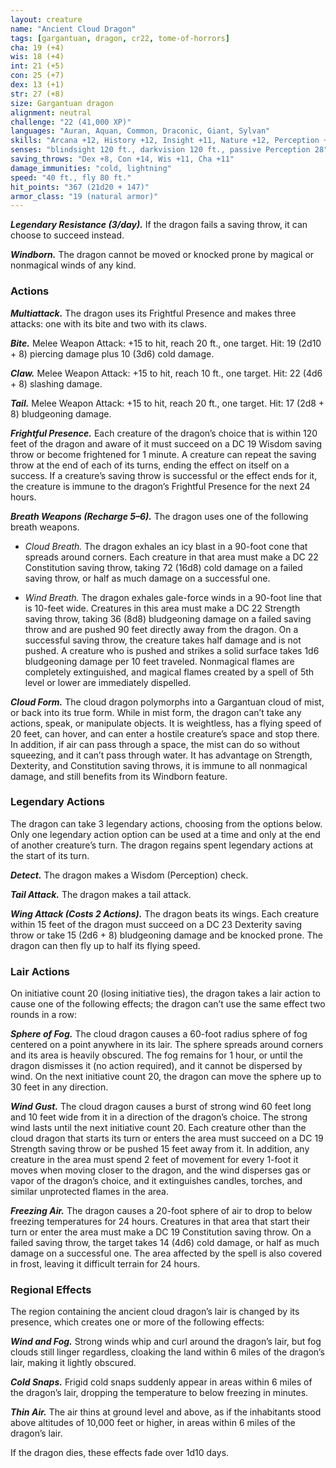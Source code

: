 ```yaml
---
layout: creature
name: "Ancient Cloud Dragon"
tags: [gargantuan, dragon, cr22, tome-of-horrors]
cha: 19 (+4)
wis: 18 (+4)
int: 21 (+5)
con: 25 (+7)
dex: 13 (+1)
str: 27 (+8)
size: Gargantuan dragon
alignment: neutral
challenge: "22 (41,000 XP)"
languages: "Auran, Aquan, Common, Draconic, Giant, Sylvan"
skills: "Arcana +12, History +12, Insight +11, Nature +12, Perception +18"
senses: "blindsight 120 ft., darkvision 120 ft., passive Perception 28"
saving_throws: "Dex +8, Con +14, Wis +11, Cha +11"
damage_immunities: "cold, lightning"
speed: "40 ft., fly 80 ft."
hit_points: "367 (21d20 + 147)"
armor_class: "19 (natural armor)"
---
```


***Legendary Resistance (3/day).*** If the dragon fails a saving throw,
it can choose to succeed instead.

***Windborn.*** The dragon cannot be moved or knocked prone by
magical or nonmagical winds of any kind.

### Actions

***Multiattack.*** The dragon uses its Frightful Presence and makes
three attacks: one with its bite and two with its claws.

***Bite.*** Melee Weapon Attack: +15 to hit, reach 20 ft., one target.
Hit: 19 (2d10 + 8) piercing damage plus 10 (3d6) cold damage.

***Claw.*** Melee Weapon Attack: +15 to hit, reach 10 ft., one target.
Hit: 22 (4d6 + 8) slashing damage.

***Tail.*** Melee Weapon Attack: +15 to hit, reach 20 ft., one target.
Hit: 17 (2d8 + 8) bludgeoning damage.

***Frightful Presence.*** Each creature of the dragon’s choice that is
within 120 feet of the dragon and aware of it must succeed on a DC
19 Wisdom saving throw or become frightened for 1 minute. A creature
can repeat the saving throw at the end of each of its turns, ending the
effect on itself on a success. If a creature’s saving throw is successful
or the effect ends for it, the creature is immune to the dragon’s Frightful
Presence for the next 24 hours.

***Breath Weapons (Recharge 5–6).*** The dragon uses one of the following
breath weapons.

* <i>Cloud Breath.</i> The dragon exhales an icy blast in a 90-foot cone that
spreads around corners. Each creature in that area must make a DC 22
Constitution saving throw, taking 72 (16d8) cold damage on a failed
saving throw, or half as much damage on a successful one.

* <i>Wind Breath.</i> The dragon exhales gale-force winds in a 90-foot line that
is 10-feet wide. Creatures in this area must make a DC 22 Strength saving
throw, taking 36 (8d8) bludgeoning damage on a failed saving throw and
are pushed 90 feet directly away from the dragon. On a successful saving
throw, the creature takes half damage and is not pushed. A creature who is
pushed and strikes a solid surface takes 1d6 bludgeoning damage per 10
feet traveled. Nonmagical flames are completely extinguished, and magical
flames created by a spell of 5th level or lower are immediately dispelled.

***Cloud Form.*** The cloud dragon polymorphs into a Gargantuan cloud of
mist, or back into its true form. While in mist form, the dragon can’t take
any actions, speak, or manipulate objects. It is weightless, has a flying
speed of 20 feet, can hover, and can enter a hostile creature’s space and
stop there. In addition, if air can pass through a space, the mist can do so
without squeezing, and it can’t pass through water. It has advantage on
Strength, Dexterity, and Constitution saving throws, it is immune to all
nonmagical damage, and still benefits from its Windborn feature.

### Legendary Actions

The dragon can take 3 legendary actions, choosing from the options
below. Only one legendary action option can be used at a time and only
at the end of another creature’s turn. The dragon regains spent legendary
actions at the start of its turn.

***Detect.*** The dragon makes a Wisdom (Perception) check.

***Tail Attack.*** The dragon makes a tail attack.

***Wing Attack (Costs 2 Actions).*** The dragon beats its wings. Each
creature within 15 feet of the dragon must succeed on a DC 23 Dexterity
saving throw or take 15 (2d6 + 8) bludgeoning damage and be knocked
prone. The dragon can then fly up to half its flying speed.

### Lair Actions

On initiative count 20 (losing initiative ties), the dragon takes a lair
action to cause one of the following effects; the dragon can’t use the same
effect two rounds in a row:

***Sphere of Fog.*** The cloud dragon causes a 60-foot radius sphere of fog
centered on a point anywhere in its lair. The sphere spreads around corners
and its area is heavily obscured. The fog remains for 1 hour, or until the
dragon dismisses it (no action required), and it cannot be dispersed by
wind. On the next initiative count 20, the dragon can move the sphere up
to 30 feet in any direction.

***Wind Gust.*** The cloud dragon causes a burst of strong wind 60 feet
long and 10 feet wide from it in a direction of the dragon’s choice. The
strong wind lasts until the next initiative count 20. Each creature other
than the cloud dragon that starts its turn or enters the area must succeed
on a DC 19 Strength saving throw or be pushed 15 feet away from it. In
addition, any creature in the area must spend 2 feet of movement for every
1-foot it moves when moving closer to the dragon, and the wind disperses
gas or vapor of the dragon’s choice, and it extinguishes candles, torches,
and similar unprotected flames in the area.

***Freezing Air.*** The dragon causes a 20-foot sphere of air to drop to
below freezing temperatures for 24 hours. Creatures in that area that start
their turn or enter the area must make a DC 19 Constitution saving throw.
On a failed saving throw, the target takes 14 (4d6) cold damage, or half as
much damage on a successful one. The area affected by the spell is also
covered in frost, leaving it difficult terrain for 24 hours.

### Regional Effects

The region containing the ancient cloud dragon’s lair is changed by its
presence, which creates one or more of the following effects:

***Wind and Fog.*** Strong winds whip and curl around the dragon’s lair,
but fog clouds still linger regardless, cloaking the land within 6 miles of
the dragon’s lair, making it lightly obscured.

***Cold Snaps.*** Frigid cold snaps suddenly appear in areas within 6 miles
of the dragon’s lair, dropping the temperature to below freezing in minutes.

***Thin Air.*** The air thins at ground level and above, as if the inhabitants
stood above altitudes of 10,000 feet or higher, in areas within 6 miles of
the dragon’s lair.

If the dragon dies, these effects fade over 1d10 days.
